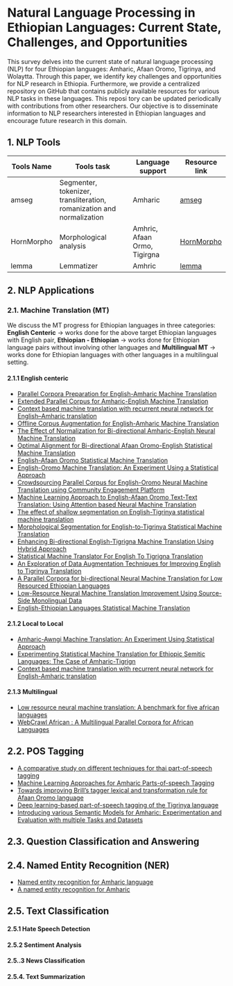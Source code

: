 # Natural Language Processing in Ethiopian Languages: Current State, Challenges, and Opportunities

This survey delves into the current state of natural language processing (NLP) for four
Ethiopian languages: Amharic, Afaan Oromo, Tigrinya, and Wolaytta. Through this paper, we identify key challenges and opportunities
for NLP research in Ethiopia. Furthermore, we provide a centralized repository on GitHub that
contains publicly available resources for various NLP tasks in these languages. This reposi
tory can be updated periodically with contributions from other researchers. Our objective is to
disseminate information to NLP researchers interested in Ethiopian languages and encourage
future research in this domain.



## 1. NLP Tools
|Tools Name|Tools task |Language support|Resource link|
|----------|-----------|----------------|-------------|
|amseg     | Segmenter, tokenizer, transliteration, romanization and normalization| Amharic    | [amseg](https://pypi.org/project/amseg/) |
|HornMorpho| Morphological analysis|   Amhric, Afaan Ormo, Tigirgna              |[HornMorpho](https://github.com/hltdi/HornMorpho)      |
|lemma     |   Lemmatizer     |   Amhric      |[lemma](https://universaldependencies.org)|


## 2. NLP Applications
### 2.1. Machine Translation (MT)
We discuss the MT progress for Ethiopian languages in three categories: **English Centeric** -> works done for the above target Ethiopian languages with English pair, **Ethiopian - Ethiopian** -> works done for Ethiopian language pairs without involving other languages  and **Multilingual MT** -> works done for Ethiopian languages with other languages in a multilingual setting.
#### 2.1.1 English centeric
  - [Parallel Corpora Preparation for English-Amharic Machine Translation](https://link.springer.com/chapter/10.1007/978-3-030-85030-2_37)
  - [Extended Parallel Corpus for Amharic-English Machine Translation](https://arxiv.org/abs/2104.03543)
  - [Context based machine translation with recurrent neural network for English–Amharic translation](https://link.springer.com/article/10.1007/s10590-021-09262-4)
  - [Offline Corpus Augmentation for English-Amharic Machine Translation](https://ieeexplore.ieee.org/document/9845019)
  - [The Effect of Normalization for Bi-directional Amharic-English Neural Machine Translation](https://arxiv.org/abs/2210.15224)
  - [Optimal Alignment for Bi-directional Afaan Oromo-English Statistical Machine Translation](http://etd.aau.edu.et/handle/123456789/14063)
  - [English-Afaan Oromo Statistical Machine Translation](https://www.semanticscholar.org/paper/English-Afaan-Oromo-Statistical-Machine-Translation-Solomon/44619213bb56d6385383ab3d914ca2e5296b8e00)
  - [English-Oromo Machine Translation: An Experiment Using a Statistical Approach](https://aclanthology.org/L10-1470/)
  - [Crowdsourcing Parallel Corpus for English-Oromo Neural Machine Translation using Community Engagement Platform](https://arxiv.org/abs/2102.07539)
  - [Machine Learning Approach to English-Afaan Oromo Text-Text Translation: Using Attention based Neural Machine Translation](https://ieeexplore.ieee.org/document/9711807)
  - [The effect of shallow segmentation on English-Tigrinya statistical machine translation](https://ieeexplore.ieee.org/document/7875939)
  - [Morphological Segmentation for English-to-Tigrinya Statistical Machine Translation](https://www.semanticscholar.org/paper/Morphological-Segmentation-for-English-to-Tigrinya-Tedla-Yamamoto/f41eea5a02f3a1ba0ba18b322ca7167cba024e73)
  - [Enhancing Bi-directional English-Tigrigna Machine Translation Using Hybrid Approach](https://www.semanticscholar.org/paper/Enhancing-Bi-directional-English-Tigrigna-Machine-Berihu-Mesfin/98df2f1bda6beecdc56d3ec0ba6aca4939e38389)
  - [Statistical Machine Translator For English To Tigrigna Translation](http://www.ijstr.org/final-print/jan2020/Statistical-Machine-Translator-For-English-To-Tigrigna-Translation.pdf)
  - [An Exploration of Data Augmentation Techniques for Improving English to Tigrinya Translation](https://arxiv.org/abs/2103.16789)
  - [A Parallel Corpora for bi-directional Neural Machine Translation for Low Resourced Ethiopian Languages](https://ieeexplore.ieee.org/document/9672230)
  - [Low-Resource Neural Machine Translation Improvement Using Source-Side Monolingual Data](https://www.mdpi.com/2076-3417/13/2/1201)
  - [English-Ethiopian Languages Statistical Machine Translation](https://aclanthology.org/W19-3611/)

#### 2.1.2 Local to Local
  - [Amharic-Awngi Machine Translation: An Experiment Using Statistical Approach](https://www.ijcseonline.org/pdf_paper_view.php?paper_id=4779&2-IJCSE%2007603.pdf)
  - [Experimenting Statistical Machine Translation for Ethiopic Semitic Languages: The Case of Amharic-Tigrign](https://link.springer.com/chapter/10.1007/978-3-319-95153-9_13)
  - [Context based machine translation with recurrent neural network for English-Amharic translation](https://link.springer.com/article/10.1007/s10590-021-09262-4)

#### 2.1.3 Multilingual
  - [Low resource neural machine translation: A benchmark for five african languages](https://arxiv.org/abs/2003.14402)
  - [WebCrawl African : A Multilingual Parallel Corpora for African Languages](https://aclanthology.org/2022.wmt-1.105/)
  
  
## 2.2. POS Tagging

- [A comparative study on different techniques for thai part-of-speech tagging](https://ieeexplore.ieee.org/document/6559527)
- [Machine Learning Approaches for Amharic Parts-of-speech Tagging](https://arxiv.org/pdf/2001.03324.pdf)
- [Towards improving Brill’s tagger lexical and transformation rule for Afaan Oromo language](https://www.researchgate.net/publication/308788342_Improving_Brill's_tagger_lexical_and_transformation_rule_for_Afaan_Oromo_language)
- [Deep learning-based part-of-speech tagging of the Tigrinya language](https://link.springer.com/chapter/10.1007/978-3-030-59506-7_29)
- [Introducing various Semantic Models for Amharic: Experimentation and Evaluation with multiple Tasks and Datasets](https://arxiv.org/abs/2011.01154)

## 2.3. Question Classification and Answering

## 2.4. Named Entity Recognition (NER)

- [Named entity recognition for Amharic language](http://etd.aau.edu.et/handle/123456789/2741)
- [A named entity recognition for Amharic](http://etd.aau.edu.et/bitstream/handle/123456789/14502/Besufikad%20Alemu.pdf?sequence=1&isAllowed=y)
## 2.5. Text Classification

#### 2.5.1 Hate Speech Detection

#### 2.5.2 Sentiment Analysis

#### 2.5..3 News Classification

#### 2.5.4. Text Summarization
